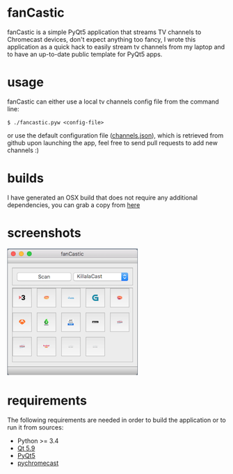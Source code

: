 # fanCastic

fanCastic is a simple PyQt5 application that streams TV channels to Chromecast devices, don't expect anything too fancy, I wrote this application as a quick hack to easily stream tv channels from my laptop and to have an up-to-date public template for PyQt5 apps.

# usage

fanCastic can either use a local tv channels config file from the command line:

    $ ./fancastic.pyw <config-file>

or use the default configuration file ([channels.json](https://github.com/marioballano/fanCastic/blob/master/cfg/channels.json)), which is retrieved from github upon launching the app, feel free to send pull requests to add new channels :)

# builds 

I have generated an OSX build that does not require any additional dependencies, you can grab a copy from [here](https://github.com/marioballano/fanCastic/releases/tag/v0.1)

# screenshots

![fanCastic](/pics/fancastic.png "fanCastic")

# requirements

The following requirements are needed in order to build the application or to run it from sources:

* Python >= 3.4
* [Qt 5.9](https://www1.qt.io/download/)
* [PyQt5](https://pypi.python.org/pypi/PyQt5)
* [pychromecast](https://github.com/balloob/pychromecast)
